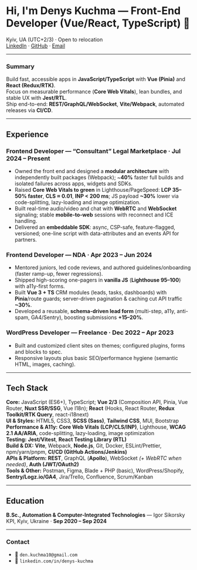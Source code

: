 # Hi, I'm Denys Kuchma — Front-End Developer (Vue/React, TypeScript) 👋

Kyiv, UA (UTC+2/3) · Open to relocation  
[LinkedIn](https://www.linkedin.com/in/denys-kuchma) · [GitHub](https://github.com/DenysKuchma) · [Email](mailto:den.kuchma10@gmail.com)

---

### Summary
Build fast, accessible apps in **JavaScript/TypeScript** with **Vue (Pinia)** and **React (Redux/RTK)**.  
Focus on measurable performance (**Core Web Vitals**), lean bundles, and stable UX with **Jest/RTL**.  
Ship end-to-end: **REST/GraphQL/WebSocket**, **Vite/Webpack**, automated releases via **CI/CD**.

---

## Experience

### Frontend Developer — “Consultant” Legal Marketplace · **Jul 2024 – Present**
- Owned the front end and designed a **modular architecture** with independently built packages (Webpack); ~**40%** faster full builds and isolated failures across apps, widgets and SDKs.  
- Raised **Core Web Vitals to green** in Lighthouse/PageSpeed: **LCP 35–50% faster**, **CLS ≈ 0.01**, **INP < 200 ms**; JS payload **~30%** lower via code-splitting, lazy-loading and image optimization.  
- Built real-time audio/video and chat with **WebRTC** and **WebSocket** signaling; stable **mobile-to-web** sessions with reconnect and ICE handling.  
- Delivered an **embeddable SDK**: async, CSP-safe, feature-flagged, versioned; one-line script with data-attributes and an events API for partners.

### Frontend Developer — **NDA** · **Apr 2023 – Jun 2024**
- Mentored juniors, led code reviews, and authored guidelines/onboarding (faster ramp-up, fewer regressions).  
- Shipped high-scoring one-pagers in **vanilla JS** (**Lighthouse 95–100**) with a11y-first forms.  
- Built **Vue 3 + TS** CRM modules (leads, tasks, dashboards) with **Pinia**/route guards; server-driven pagination & caching cut API traffic **~30%**.  
- Developed a reusable, **schema-driven lead form** (multi-step, a11y, anti-spam, GA4/Sentry), boosting submissions **+15–20%**.

### WordPress Developer — Freelance · **Dec 2022 – Apr 2023**
- Built and customized client sites on themes; configured plugins, forms and blocks to spec.  
- Responsive layouts plus basic SEO/performance hygiene (semantic HTML, images, caching).

---

## Tech Stack

**Core:** JavaScript (ES6+), TypeScript; **Vue 2/3** (Composition API, Pinia, Vue Router, **Nuxt SSR/SSG**, Vue I18n); **React** (Hooks, React Router, **Redux Toolkit/RTK Query**, react-i18next)  
**UI & Styles:** HTML5, CSS3, **SCSS (Sass)**, **Tailwind CSS**, MUI, Bootstrap  
**Performance & A11y:** **Core Web Vitals (LCP/CLS/INP)**, Lighthouse, **WCAG 2.1 AA/ARIA**, code-splitting, lazy-loading, image optimization  
**Testing:** **Jest/Vitest**, **React Testing Library (RTL)**  
**Build & DX:** **Vite**, Webpack, **Node.js**, Git, Docker, ESLint/Prettier, npm/yarn/pnpm, **CI/CD (GitHub Actions/Jenkins)**  
**APIs & Platform:** **REST**, GraphQL (**Apollo**), WebSocket *(+ WebRTC when needed)*, **Auth (JWT/OAuth2)**  
**Tools & Other:** Postman, Figma, Blade + PHP (basic), WordPress/Shopify, **Sentry/Logz.io/GA4**, Jira/Trello, Confluence, Scrum/Kanban

---

## Education
**B.Sc., Automation & Computer-Integrated Technologies** — Igor Sikorsky KPI, Kyiv, Ukraine · **Sep 2020 – Sep 2024**

---

### Contact
- 📧 `den.kuchma10@gmail.com`
- 🔗 `linkedin.com/in/denys-kuchma`
